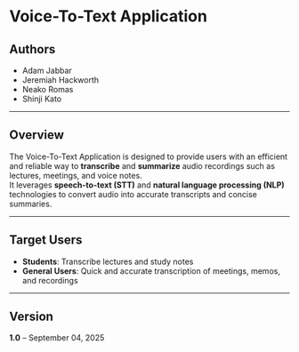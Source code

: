 # Voice-To-Text Application

## Authors
- Adam Jabbar  
- Jeremiah Hackworth  
- Neako Romas  
- Shinji Kato  

---

## Overview
The Voice-To-Text Application is designed to provide users with an efficient and reliable way to **transcribe** and **summarize** audio recordings such as lectures, meetings, and voice notes.  
It leverages **speech-to-text (STT)** and **natural language processing (NLP)** technologies to convert audio into accurate transcripts and concise summaries.

---

## Target Users
- **Students**: Transcribe lectures and study notes  
- **General Users**: Quick and accurate transcription of meetings, memos, and recordings  

---

## Version
**1.0** – September 04, 2025  